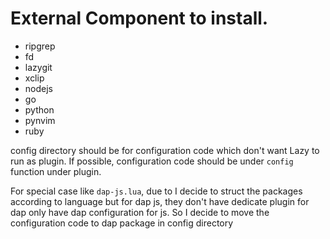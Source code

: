 # External Component to install.

- ripgrep
- fd
- lazygit
- xclip
- nodejs
- go
- python
- pynvim
- ruby

config directory should be for configuration code which don't want Lazy to run as plugin.
If possible, configuration  code should be under `config` function under plugin.

For special case like `dap-js.lua`, due to I decide to struct the packages according to language but for dap js,
they don't have dedicate plugin for dap only have dap configuration for js. So I decide to move the configuration code
to dap package in config directory
